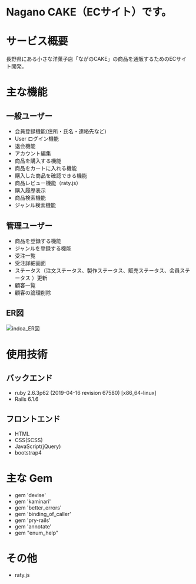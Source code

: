# Nagano CAKE（ECサイト）です。


# サービス概要
長野県にある小さな洋菓子店「ながのCAKE」の商品を通販するためのECサイト開発。


# 主な機能

## 一般ユーザー
* 会員登録機能(住所・氏名・連絡先など)
* User ログイン機能
* 退会機能
* アカウント編集
* 商品を購入する機能
* 商品をカートに入れる機能
* 購入した商品を確認できる機能
* 商品レビュー機能（raty.js）
* 購入履歴表示
* 商品検索機能
* ジャンル検索機能

## 管理ユーザー
* 商品を登録する機能
* ジャンルを登録する機能
* 受注一覧
* 受注詳細画面
* ステータス（注文ステータス、製作ステータス、販売ステータス、会員ステータス ）更新
* 顧客一覧
* 顧客の論理削除

## ER図

![indoa_ER図](https://user-images.githubusercontent.com/99533616/174832356-04ceb2d6-df72-47c6-a6f4-653b8271468f.jpg)

# 使用技術
## バックエンド
 * ruby 2.6.3p62 (2019-04-16 revision 67580) [x86_64-linux]
 * Rails 6.1.6
 
## フロントエンド
* HTML
* CSS(SCSS)
* JavaScript(jQuery)
* bootstrap4

# 主な Gem
* gem 'devise'
* gem 'kaminari'
* gem 'better_errors'
* gem 'binding_of_caller'
* gem 'pry-rails'
* gem 'annotate'
* gem "enum_help"


# その他
* raty.js

